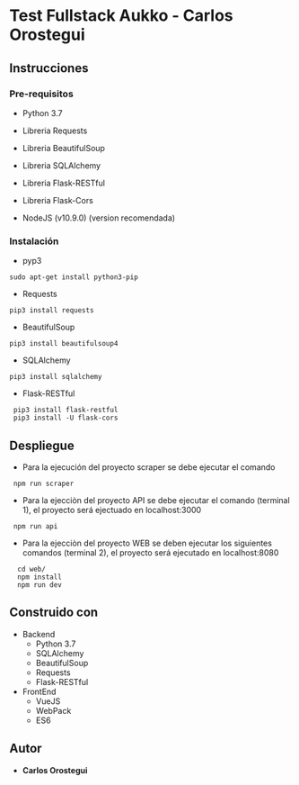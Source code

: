 # Test Fullstack Aukko - Carlos Orostegui

##  Instrucciones

### Pre-requisitos

* Python 3.7
* Libreria Requests
* Libreria BeautifulSoup
* Libreria SQLAlchemy
* Libreria Flask-RESTful
* Libreria Flask-Cors

* NodeJS (v10.9.0) (version recomendada)

### Instalación

* pyp3
```
sudo apt-get install python3-pip
```
* Requests
```
pip3 install requests
```
* BeautifulSoup
```
pip3 install beautifulsoup4
```
* SQLAlchemy
```
pip3 install sqlalchemy
```
* Flask-RESTful
```
 pip3 install flask-restful
 pip3 install -U flask-cors
```

## Despliegue

* Para la ejecución del proyecto scraper se debe ejecutar el comando
```
 npm run scraper
```

* Para la ejecciòn del proyecto API se debe ejecutar el comando (terminal 1), el proyecto será ejectuado en localhost:3000
```
 npm run api
```

* Para la ejecciòn del proyecto WEB se deben ejecutar los siguientes comandos (terminal 2), el proyecto será ejecutado en localhost:8080
```
  cd web/
  npm install
  npm run dev
```
## Construido con

* Backend
    * Python 3.7
    * SQLAlchemy
    * BeautifulSoup
    * Requests
    * Flask-RESTful
* FrontEnd
    * VueJS
    * WebPack
    * ES6

## Autor

* **Carlos Orostegui** 
